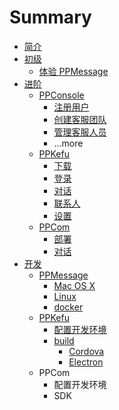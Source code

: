 # Summary

* [简介](README.md)
* [初级](part1/README.md)
   * [体验 PPMessage](part1/first-glance-at-ppmessage.md)
* [进阶](part2/README.md)
   * [PPConsole](part2/ppconsole/README.md)
       * [注册用户](part2/ppconsole/sign-up.md)
       * [创建客服团队](part2/ppconsole/create-service-team.md)
       * [管理客服人员](part2/ppconsole/arrange-team-member.md)
       * ...more
   * [PPKefu](part2/ppkefu/README.md)
       * [下载](part2/ppkefu/download-ppkefu.md)
       * [登录](part2/ppkefu/sign-in.md)
       * [对话](part2/ppkefu/conversations.md)
       * [联系人](part2/ppkefu/contacts.md)
       * [设置](part2/ppkefu/settings.md)
   * [PPCom](part2/ppcom/README.md)
       * [部署](part2/ppcom/deploy-ppcom.md)
       * [对话](part2/ppcom/chat.md)
* [开发](part3/README.md)
   * [PPMessage](part3/deploy-ppmessage/README.md)
       * [Mac OS X](part3/deploy-ppmessage/deploy-ppmessage-on-mac.md)
       * [Linux](part3/deploy-ppmessage/deploy-ppmessage-on-linux.md)
       * [docker](part3/deploy-ppmessage/deploy-ppmessage-with-docker.md)
   * [PPKefu](part3/ppkefu/README.md)
       * [配置开发环境](part3/ppkefu/set-up-environment.md)
       * [build](part3/ppkefu/build.md)
           * [Cordova](part3/ppkefu/cordova.md)
           * [Electron](part3/ppkefu/electron.md)
   * PPCom
       * 配置开发环境
       * SDK

